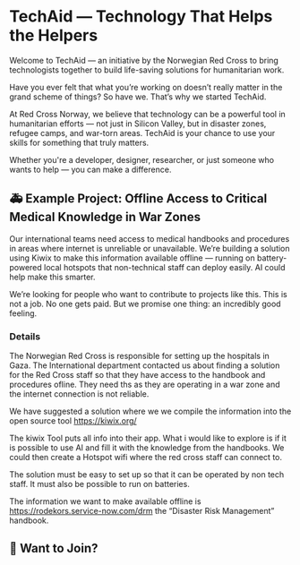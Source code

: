 # TechAid — Technology That Helps the Helpers
Welcome to TechAid — an initiative by the Norwegian Red Cross to bring technologists together to build life-saving solutions for humanitarian work.

Have you ever felt that what you’re working on doesn’t really matter in the grand scheme of things?
So have we. That’s why we started TechAid.

At Red Cross Norway, we believe that technology can be a powerful tool in humanitarian efforts — not just in Silicon Valley, but in disaster zones, refugee camps, and war-torn areas.
TechAid is your chance to use your skills for something that truly matters.

Whether you're a developer, designer, researcher, or just someone who wants to help — you can make a difference.

## 🚑 Example Project: Offline Access to Critical Medical Knowledge in War Zones
Our international teams need access to medical handbooks and procedures in areas where internet is unreliable or unavailable. We’re building a solution using Kiwix to make this information available offline — running on battery-powered local hotspots that non-technical staff can deploy easily. AI could help make this smarter.

We’re looking for people who want to contribute to projects like this.
This is not a job. No one gets paid. But we promise one thing: an incredibly good feeling.

### Details 

The Norwegian Red Cross is responsible for setting up the hospitals in Gaza. 
The International department contacted us about finding a solution for the Red Cross staff so that they have access to the handbook and procedures ofline. They need ths as they are operating in a war zone and the internet connection is not reliable. 

We have suggested a solution where we we compile the information into the open source tool https://kiwix.org/

The kiwix Tool puts all info into their app. What i would like to explore is if it is possible to use AI and fill it with the knowledge from the handbooks.
We could then create a Hotspot wifi where the red cross staff can connect to. 

The solution must be easy to set up so that it can be operated by non tech staff. It must also be possible to run on batteries. 

The information we want to make available offline is https://rodekors.service-now.com/drm the “Disaster Risk Management” handbook.

## 🙌 Want to Join?
